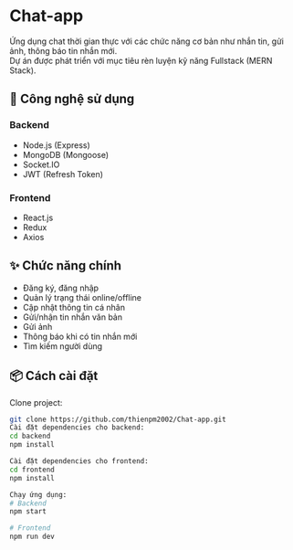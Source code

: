 # Chat-app
Ứng dụng chat thời gian thực với các chức năng cơ bản như nhắn tin, gửi ảnh, thông báo tin nhắn mới.  
Dự án được phát triển với mục tiêu rèn luyện kỹ năng Fullstack (MERN Stack).

## 🚀 Công nghệ sử dụng
### Backend
- Node.js (Express)
- MongoDB (Mongoose)
- Socket.IO
- JWT (Refresh Token)

### Frontend
- React.js
- Redux
- Axios

## ✨ Chức năng chính
- Đăng ký, đăng nhập
- Quản lý trạng thái online/offline
- Cập nhật thông tin cá nhân
- Gửi/nhận tin nhắn văn bản
- Gửi ảnh
- Thông báo khi có tin nhắn mới
- Tìm kiếm người dùng

## 📦 Cách cài đặt
Clone project:
```bash
git clone https://github.com/thienpm2002/Chat-app.git
Cài đặt dependencies cho backend:
cd backend
npm install

Cài đặt dependencies cho frontend:
cd frontend
npm install

Chạy ứng dụng:
# Backend
npm start

# Frontend
npm run dev


